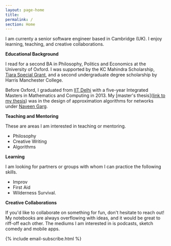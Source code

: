 ```yaml
---
layout: page-home
title:  
permalink: /
section: Home
---
```



<!-- <img class='inset right' src='/1.jpg' title='Piyush Ahuja' width='130px' />   
 -->
 
I am currenty a senior software engineer based in Cambridge (UK). I enjoy learning, teaching, and creative collaborations. 

<!-- My long-term project, [Platonia](https://play.google.com/store/apps/details?id=com.platonialabs.platonia), can now be downloaded on Google playstore. One of the best way to learn is to teach it to someone. Platonia allows you to organize one-on-one meetups with people near you for learning-and-teaching. -->
**Educational Background**

I read for a second BA in Philosophy, Politics and Economics at the University of Oxford.  I was supported by the KC Mahindra Scholarship, [Tiara Special Grant](https://www.tiarafoundation.com/copy-of-tiara-special-grant), and a second undergraduate degree scholarship by Harris Manchester College.

Before Oxford, I graduated from [IIT Delhi](https://en.wikipedia.org/wiki/Indian_Institute_of_Technology_Delhi) with a five-year Integrated Masters in Mathematics and Computing in 2013. My [master's thesis]([link to my thesis][thesis]) was in the design of approximation algorithms for networks under [Naveen Garg](https://en.wikipedia.org/wiki/Naveen_Garg). 
<!-- The [research section](/research)  gives a summary of my research projects.
 -->
<!-- The [work section](/work)  spells out my professional experience in greater detail.  
 -->

**Teaching and Mentoring** 

These are areas I am interested in teaching or mentoring.

- Philosophy
- Creative Writing
- Algorithms

**Learning**

I am looking for partners or groups with whom I can practice the following skills. 
- Improv
- First Aid 
- Wilderness Survival.

**Creative Collaborations**

If you'd like to collaborate on something for fun, don't hesitate to reach out! My notebooks are always overflowing with ideas, and it would be great to riff-off each other. The mediums I am interested in is podcasts, sketch comedy and mobile apps. 

{% include email-subscribe.html %}


[resumeFile]: ../files/piyush_resume.pdf 
[thesis]: ../files/research/thesis.pdf

 
